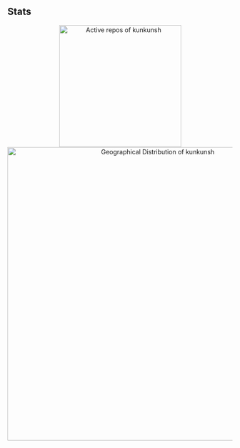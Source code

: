 ## Stats

<a href="https://next.ossinsight.io/widgets/official/compose-org-activity-active-ranking?activity=repos&period=past_28_days&owner_id=176965503" target="_blank" style="display: block" align="center">
  <picture>
    <source media="(prefers-color-scheme: dark)" srcset="https://next.ossinsight.io/widgets/official/compose-org-activity-active-ranking/thumbnail.png?activity=repos&period=past_28_days&owner_id=176965503&image_size=4x3&color_scheme=dark" width="273" height="auto">
    <img alt="Active repos of kunkunsh" src="https://next.ossinsight.io/widgets/official/compose-org-activity-active-ranking/thumbnail.png?activity=repos&period=past_28_days&owner_id=176965503&image_size=4x3&color_scheme=light" width="273" height="auto">
  </picture>
</a>

<a href="https://next.ossinsight.io/widgets/official/compose-org-activity-map?period=past_12_months&activity=stars&role=pr_creators&owner_id=176965503" target="_blank" style="display: block" align="center">
  <picture>
    <source media="(prefers-color-scheme: dark)" srcset="https://next.ossinsight.io/widgets/official/compose-org-activity-map/thumbnail.png?period=past_12_months&activity=stars&role=pr_creators&owner_id=176965503&image_size=4x7&color_scheme=dark" width="657" height="auto">
    <img alt="Geographical Distribution of kunkunsh" src="https://next.ossinsight.io/widgets/official/compose-org-activity-map/thumbnail.png?period=past_12_months&activity=stars&role=pr_creators&owner_id=176965503&image_size=4x7&color_scheme=light" width="657" height="auto">
  </picture>
</a>

